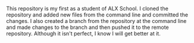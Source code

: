 This repository is my first as a student of ALX School. I cloned the repository and added new files from the command line and committed the changes.
I also created a branch from the repository at the command line and made changes to the branch and then pushed it to the remote repository.
Although it isn't perfect, I know I will get better at it.
